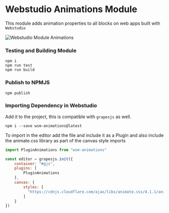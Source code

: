  # Webstudio Animations Module

This module adds animation properties to all blocks on web apps built with `Webstudio`

 ![Webstudio Module Animations](https://github.com/webstudioso/wsm-animations/actions/workflows/production.yml/badge.svg)

### Testing and Building Module
```
npm i
npm run test
npm run build
```

### Publish to NPMJS
```
npm publish
```

### Importing Dependency in Webstudio
Add it to the project, this is compatible with `grapesjs` as well.
```shell
npm i --save wsm-animations@latest
```
To import in the editor add the file and include it as a Plugin and also include the animate.css library as part of the canvas style imports
```js
import PluginAnimations from "wsm-animations"

const editor = grapesjs.init({
    container: "#gjs",
    plugins: [
        PluginAnimations
    ],
    canvas: {
        styles: [
          "https://cdnjs.cloudflare.com/ajax/libs/animate.css/4.1.1/animate.min.css"
        ]
    }
})
```